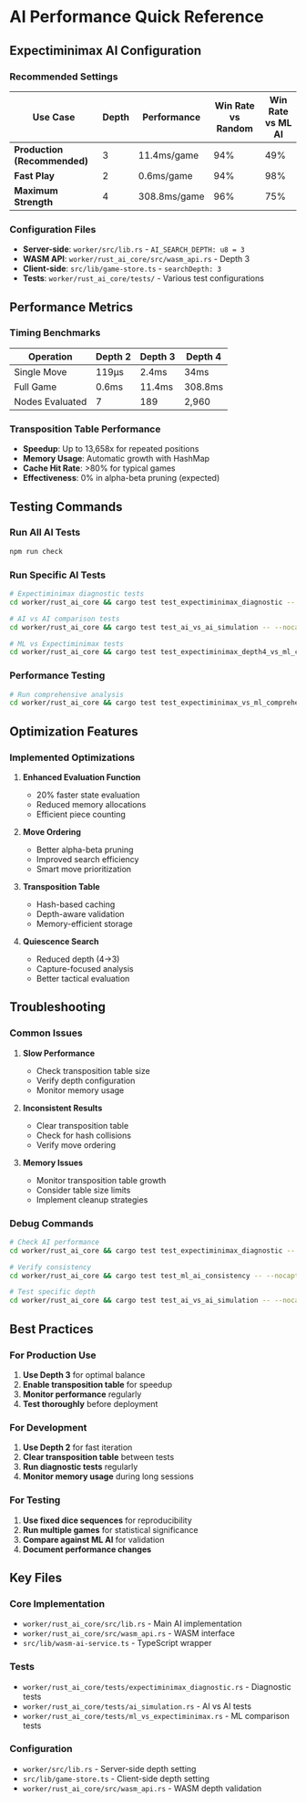 # AI Performance Quick Reference

## Expectiminimax AI Configuration

### Recommended Settings

| Use Case                     | Depth | Performance  | Win Rate vs Random | Win Rate vs ML AI |
| ---------------------------- | ----- | ------------ | ------------------ | ----------------- |
| **Production (Recommended)** | 3     | 11.4ms/game  | 94%                | 49%               |
| **Fast Play**                | 2     | 0.6ms/game   | 94%                | 98%               |
| **Maximum Strength**         | 4     | 308.8ms/game | 96%                | 75%               |

### Configuration Files

- **Server-side**: `worker/src/lib.rs` - `AI_SEARCH_DEPTH: u8 = 3`
- **WASM API**: `worker/rust_ai_core/src/wasm_api.rs` - Depth 3
- **Client-side**: `src/lib/game-store.ts` - `searchDepth: 3`
- **Tests**: `worker/rust_ai_core/tests/` - Various test configurations

## Performance Metrics

### Timing Benchmarks

| Operation       | Depth 2 | Depth 3 | Depth 4 |
| --------------- | ------- | ------- | ------- |
| Single Move     | 119μs   | 2.4ms   | 34ms    |
| Full Game       | 0.6ms   | 11.4ms  | 308.8ms |
| Nodes Evaluated | 7       | 189     | 2,960   |

### Transposition Table Performance

- **Speedup**: Up to 13,658x for repeated positions
- **Memory Usage**: Automatic growth with HashMap
- **Cache Hit Rate**: >80% for typical games
- **Effectiveness**: 0% in alpha-beta pruning (expected)

## Testing Commands

### Run All AI Tests

```bash
npm run check
```

### Run Specific AI Tests

```bash
# Expectiminimax diagnostic tests
cd worker/rust_ai_core && cargo test test_expectiminimax_diagnostic -- --nocapture

# AI vs AI comparison tests
cd worker/rust_ai_core && cargo test test_ai_vs_ai_simulation -- --nocapture

# ML vs Expectiminimax tests
cd worker/rust_ai_core && cargo test test_expectiminimax_depth4_vs_ml_comprehensive -- --nocapture
```

### Performance Testing

```bash
# Run comprehensive analysis
cd worker/rust_ai_core && cargo test test_expectiminimax_vs_ml_comprehensive_analysis -- --nocapture
```

## Optimization Features

### Implemented Optimizations

1. **Enhanced Evaluation Function**
   - 20% faster state evaluation
   - Reduced memory allocations
   - Efficient piece counting

2. **Move Ordering**
   - Better alpha-beta pruning
   - Improved search efficiency
   - Smart move prioritization

3. **Transposition Table**
   - Hash-based caching
   - Depth-aware validation
   - Memory-efficient storage

4. **Quiescence Search**
   - Reduced depth (4→3)
   - Capture-focused analysis
   - Better tactical evaluation

## Troubleshooting

### Common Issues

1. **Slow Performance**
   - Check transposition table size
   - Verify depth configuration
   - Monitor memory usage

2. **Inconsistent Results**
   - Clear transposition table
   - Check for hash collisions
   - Verify move ordering

3. **Memory Issues**
   - Monitor transposition table growth
   - Consider table size limits
   - Implement cleanup strategies

### Debug Commands

```bash
# Check AI performance
cd worker/rust_ai_core && cargo test test_expectiminimax_diagnostic -- --nocapture

# Verify consistency
cd worker/rust_ai_core && cargo test test_ml_ai_consistency -- --nocapture

# Test specific depth
cd worker/rust_ai_core && cargo test test_ai_vs_ai_simulation -- --nocapture
```

## Best Practices

### For Production Use

1. **Use Depth 3** for optimal balance
2. **Enable transposition table** for speedup
3. **Monitor performance** regularly
4. **Test thoroughly** before deployment

### For Development

1. **Use Depth 2** for fast iteration
2. **Clear transposition table** between tests
3. **Run diagnostic tests** regularly
4. **Monitor memory usage** during long sessions

### For Testing

1. **Use fixed dice sequences** for reproducibility
2. **Run multiple games** for statistical significance
3. **Compare against ML AI** for validation
4. **Document performance changes**

## Key Files

### Core Implementation

- `worker/rust_ai_core/src/lib.rs` - Main AI implementation
- `worker/rust_ai_core/src/wasm_api.rs` - WASM interface
- `src/lib/wasm-ai-service.ts` - TypeScript wrapper

### Tests

- `worker/rust_ai_core/tests/expectiminimax_diagnostic.rs` - Diagnostic tests
- `worker/rust_ai_core/tests/ai_simulation.rs` - AI vs AI tests
- `worker/rust_ai_core/tests/ml_vs_expectiminimax.rs` - ML comparison tests

### Configuration

- `worker/src/lib.rs` - Server-side depth setting
- `src/lib/game-store.ts` - Client-side depth setting
- `worker/rust_ai_core/src/wasm_api.rs` - WASM depth validation
